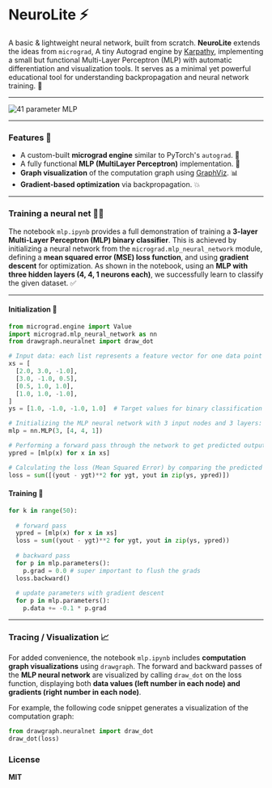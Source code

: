 # NeuroLite ⚡

A basic & lightweight neural network, built from scratch. **NeuroLite** extends the ideas from `micrograd`, A tiny Autograd engine by [Karpathy](https://github.com/karpathy),
implementing a small but functional Multi-Layer Perceptron (MLP) with automatic differentiation and visualization tools. It serves as a minimal yet powerful educational tool
for understanding backpropagation and neural network training. 🤖

---
![41 parameter MLP](mlp_neural_net.png)

---

### Features 🌟

- A custom-built **micrograd engine** similar to PyTorch's `autograd`. 🔧
- A fully functional **MLP (MultiLayer Perceptron)** implementation. 🧠
- **Graph visualization** of the computation graph using [GraphViz](https://graphviz.org/). 📊
- **Gradient-based optimization** via backpropagation. 💥

---

### Training a neural net 🏋️‍♂️

The notebook `mlp.ipynb` provides a full demonstration of training a **3-layer Multi-Layer Perceptron (MLP) binary classifier**.
This is achieved by initializing a neural network from the `micrograd.mlp_neural_network` module, defining a **mean squared error (MSE) loss function**, and using **gradient descent** for optimization.
As shown in the notebook, using an **MLP with three hidden layers (4, 4, 1 neurons each)**, we successfully learn to classify the given dataset. ✅

---
#### Initialization 🚀
```python
from micrograd.engine import Value
import micrograd.mlp_neural_network as nn
from drawgraph.neuralnet import draw_dot 

# Input data: each list represents a feature vector for one data point
xs = [
  [2.0, 3.0, -1.0],
  [3.0, -1.0, 0.5],
  [0.5, 1.0, 1.0],
  [1.0, 1.0, -1.0],
]
ys = [1.0, -1.0, -1.0, 1.0]  # Target values for binary classification

# Initializing the MLP neural network with 3 input nodes and 3 layers: 4, 4, and 1 output node
mlp = nn.MLP(3, [4, 4, 1])

# Performing a forward pass through the network to get predicted outputs for each input
ypred = [mlp(x) for x in xs]

# Calculating the loss (Mean Squared Error) by comparing the predicted and target values
loss = sum([(yout - ygt)**2 for ygt, yout in zip(ys, ypred)]) 

```
#### Training 💪
```python []
for k in range(50):
  
  # forward pass
  ypred = [mlp(x) for x in xs]
  loss = sum((yout - ygt)**2 for ygt, yout in zip(ys, ypred))
  
  # backward pass
  for p in mlp.parameters():
    p.grad = 0.0 # super important to flush the grads
  loss.backward()
  
  # update parameters with gradient descent
  for p in mlp.parameters():
    p.data += -0.1 * p.grad
```
---

### Tracing / Visualization 📈

For added convenience, the notebook `mlp.ipynb` includes **computation graph visualizations** using `drawgraph`. The forward and backward passes of the
**MLP neural network** are visualized by calling `draw_dot` on the loss function, displaying both **data values (left number in each node) and gradients
(right number in each node)**.  

For example, the following code snippet generates a visualization of the computation graph:  

```python
from drawgraph.neuralnet import draw_dot
draw_dot(loss)
```
### License

**MIT**
